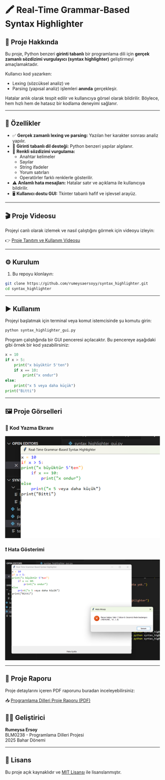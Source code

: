 # 🖍️ Real-Time Grammar-Based Syntax Highlighter

## 📌 Proje Hakkında

Bu proje, Python benzeri **girinti tabanlı** bir programlama dili için **gerçek zamanlı sözdizimi vurgulayıcı (syntax highlighter)** geliştirmeyi amaçlamaktadır. 

Kullanıcı kod yazarken:
- Lexing (sözcüksel analiz) ve 
- Parsing (yapısal analiz) işlemleri **anında** gerçekleşir.

Hatalar anlık olarak tespit edilir ve kullanıcıya görsel olarak bildirilir. Böylece, hem hızlı hem de hatasız bir kodlama deneyimi sağlanır.

---

## 🚀 Özellikler

- ✅ **Gerçek zamanlı lexing ve parsing:** Yazılan her karakter sonrası analiz yapılır.
- 🧩 **Girinti tabanlı dil desteği:** Python benzeri yapılar algılanır.
- 🎨 **Renkli sözdizimi vurgulama:**
  - Anahtar kelimeler
  - Sayılar
  - String ifadeler
  - Yorum satırları
  - Operatörler
  farklı renklerle gösterilir.
- ⚠️ **Anlamlı hata mesajları:** Hatalar satır ve açıklama ile kullanıcıya bildirilir.
- 🖥️ **Kullanıcı dostu GUI:** Tkinter tabanlı hafif ve işlevsel arayüz.

---

## 🎬 Proje Videosu

Projeyi canlı olarak izlemek ve nasıl çalıştığını görmek için videoyu izleyin:

👉 [Proje Tanıtım ve Kullanım Videosu](https://youtu.be/VIDEO_LINKINIZ)

---

## ⚙️ Kurulum

1. Bu repoyu klonlayın:

```bash
git clone https://github.com/rumeysaersoyy/syntax_highlighter.git
cd syntax_highlighter
```

---

## ▶️ Kullanım

Projeyi başlatmak için terminal veya komut istemcisinde şu komutu girin:

```bash
python syntax_highlighter_gui.py
```

Program çalıştığında bir GUI penceresi açılacaktır. Bu pencereye aşağıdaki gibi örnek bir kod yazabilirsiniz:

```python
x = 10
if x > 5:
    print("x büyüktür 5'ten")
    if x == 10:
        print("x ondur")
else:
    print("x 5 veya daha küçük")
print("Bitti")
```

---

## 🖼️ Proje Görselleri

### 📌 Kod Yazma Ekranı
![Kod Yazma Ekranı](resimler/1.png)

### ❗ Hata Gösterimi
![Hata Gösterimi](resimler/2.png)

---

## 📄 Proje Raporu

Proje detaylarını içeren PDF raporunu buradan inceleyebilirsiniz:

📥 [Programlama Dilleri Proje Raporu (PDF)](programlamadillerirapor.pdf)

## 👩‍💻 Geliştirici

**Rumeysa Ersoy**  
BLM0238 - Programlama Dilleri Projesi  
2025 Bahar Dönemi

---

## 📄 Lisans

Bu proje açık kaynaklıdır ve [MIT Lisansı](LICENSE) ile lisanslanmıştır.
